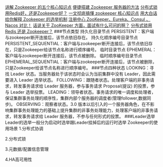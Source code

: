[讲解 Zookeeper 的五个核心知识点](https://mp.weixin.qq.com/s/iSU3BO-_57v1V5THF4sNdQ)
[便捷搭建 Zookeeper 服务器的方法](https://mp.weixin.qq.com/s/hBfFe2KLjzYfQI_7_K8kJA)
[分布式锁用Redis好，还是Zookeeper好？](https://mp.weixin.qq.com/s/CXKwk0e0ZpiKk6WF7Qq00w)
[一文彻底搞懂 zookeeper 核心知识点](https://mp.weixin.qq.com/s/faUx6QUV1VqTD0jyPevZQw)
[用大白话给你解释 Zookeeper 的选举机制](https://mp.weixin.qq.com/s/ukY9aW3H0IvWE5bjJ9ROZg)
[注册中心 ZooKeeper、Eureka、Consul 、Nacos 对比！](https://mp.weixin.qq.com/s/kujyp7XIFhduv-qAS4aIDw)
[话说关于 ZooKeeper 方面，面试有什么可问的啊？​](https://mp.weixin.qq.com/s/PZPSQcxJEeBFYgN2lJoSRQ)
[分布式锁用 Redis 还是 Zookeeper？](https://mp.weixin.qq.com/s/xfRd282_-RH8fMoYhhkQOg)
[]()
###节点类型
    持久化目录节点 PERSISTENT：客户端与zookeeper断开连接后，该节点依旧存在。
    持久化顺序编号目录节点 PERSISTENT_SEQUENTIAL：客户端与zookeeper断开连接后，该节点依旧存在，只是Zookeeper给该节点名称进行顺序编号。
    临时目录节点 EPHEMERAL：客户端与zookeeper断开连接后，该节点被删除。
    临时顺序编号目录节点 EPHEMERAL_SEQUENTIAL：客户端与zookeeper断开连接后，该节点被删除，只是Zookeeper给该节点名称进行顺序编号。
###节点四种状态
    LOOKING：寻 找 Leader 状态。当服务器处于该状态时会认为当前集群中没有 Leader，因此需要进入 Leader 选举状态。
    FOLLOWING：跟随者状态。处理客户端的非事务请求，转发事务请求给 Leader 服务器，参与事务请求 Proposal(提议) 的投票，参与 Leader 选举投票。
    LEADING：领导者状态。事务请求的唯一调度和处理者，保证集群事务处理的顺序性，集群内部个服务器的调度者(管理follower,数据同步)。
    OBSERVING：观察者状态。3.0 版本以后引入的一个服务器角色，在不影响集群事务处理能力的基础上提升集群的非事务处理能力，处理客户端的非事务请求，转发事务请求给 Leader 服务器，不参与任何形式的投票。
###Leader选举
    Leader的选举一般分为启动时选举跟Leader挂掉后的运行时选举
Zookeeper的使用场景
1.分布式协调

2.分布式锁

3.元数据/配置信息管理

4.HA高可用性